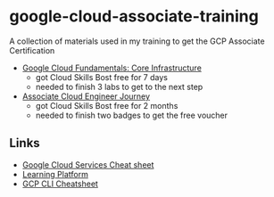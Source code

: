 # google-cloud-associate-training
A collection of materials used in my training to get the GCP Associate Certification

- [Google Cloud Fundamentals: Core Infrastructure](/GET%20GCP%20Certified%20Program/01.GC%20Fundamentals%20-%20Core%20Infrastructure/Readme.md)
    - got Cloud Skills Bost free for 7 days
    - needed to finish 3 labs to get to the next step
- [Associate Cloud Engineer Journey](/GET%20GCP%20Certified%20Program/02.Associate%20Cloud%20Engineer%20Journey/Readme.md)
    - got Cloud Skills Bost free for 2 months
    - needed to finish two badges to get the free voucher

## Links
- [Google Cloud Services Cheat sheet](https://googlecloudcheatsheet.withgoogle.com/)
- [Learning Platform](https://www.cloudskillsboost.google/)
- [GCP CLI Cheatsheet](https://cloud.google.com/static/sdk/docs/images/gcloud-cheat-sheet.pdf)

